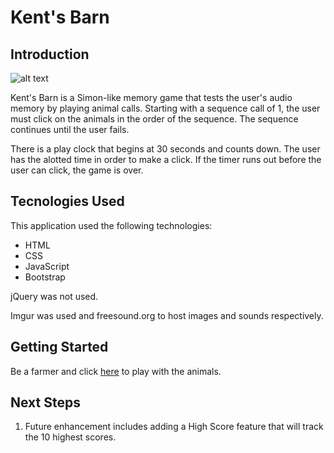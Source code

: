 # Kent's Barn

## Introduction

![alt text](https://i.imgur.com/bdkDerO.jpg)

Kent's Barn is a Simon-like memory game that
tests the user's audio memory by playing animal calls.
Starting with a sequence call of 1, the user must click on the animals in the order of the sequence.
The sequence continues until the user fails. 

There is a play clock that begins at 30 seconds and counts down.
The user has the alotted time in order to make a click.
If the timer runs out before the user can click, the game is over.

## Tecnologies Used

This application used the following technologies:
- HTML
- CSS
- JavaScript
- Bootstrap

jQuery was not used.

Imgur was used and freesound.org to host images and sounds respectively. 

## Getting Started

Be a farmer and click [here](https://kentclarkguitar.github.io/kentsbarn/) to play with the animals.


## Next Steps

1. Future enhancement includes adding a High Score feature that will track the 10 highest scores.


